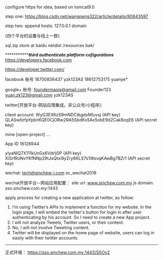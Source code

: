 configure https for idea, based on tomcat9.0

step one: 
https://blog.csdn.net/wangpeng322/article/details/80843597

step two:
append hosts: 127.0.0.1		domain   

{四个平台的设置与线上一致}


sql.zip
store at baidu netdist /resources bak/

**********************************************third authenticate platform cofigurations***********************************
https://developers.facebook.com

https://developer.twitter.com/


facebook 账号
18700836437		yzk123AS
18612753175     yuanye*


google+ 账号:
foundermaojs@gmail.com     Founder123
yuan.zk123@gmail.com	   yzk123AS


twitter[开放平台-网站应用集成，非公众号/小程序]:

client account:
WyG3EX6zS9mNDCtkgdxMluvsj (API key)
QLASwIlzfpYpbnKQE0CjORw2RA5SbdKs5Ax5obE9d2Cak8oqE6 (API secret key)


mine  [open-project]
...

App ID
16126944

yIyaNlQ7X111kUnGx6VdrIj0P (API key)
XiSrfRoNvYKfNNp29tJxQtxi9yZry6KLS7s1WsvqKAwBg7BZr1 (API secret key)



wechat:
tech@sinchew-i.com
sc_wechat2018



wechat开放平台--网站应用配置：
site uri: www.sinchew.com.my
js domain: sso.sinchew.com.my:1443  



apply process for creating a new application at twitter, as follow:
1. I’m using Twitter’s APIs to implement a function for my website. In the login page, I will embed the twitter's button for login in after user authenticating by his account. So I need to create a new App project.
2. I will not analyze Tweets, Twitter users, or their content.
3. No, I will not involve Tweeting content. 
4. Twitter will be displayed on the home page of website, users can log in easily with their twitter accounts.
***************************************************************************************************


正式环境：
https://sso.sinchew.com.my:1443/SSOv2




